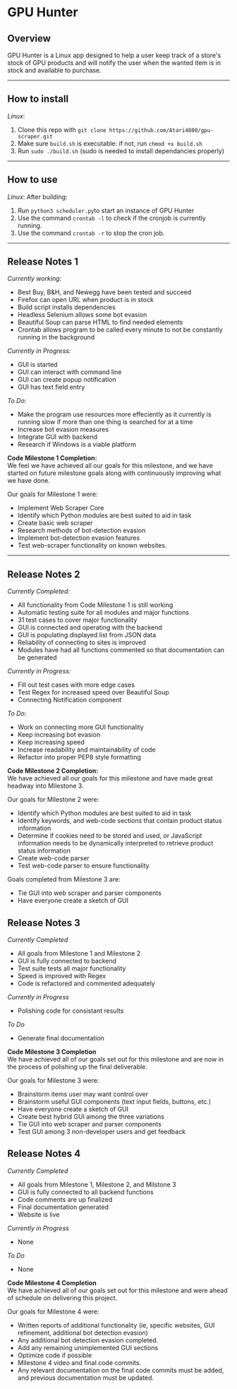 # GPU Hunter
## Overview
GPU Hunter is a Linux app designed to help a user keep track of a store's stock of GPU products and will notify the user when the wanted item is in stock and available to purchase.

-----

## How to install
*Linux*:  
1. Clone this repo with `git clone https://github.com/Atari4800/gpu-scraper.git`  
2. Make sure `build.sh` is executable: if not, run `chmod +x build.sh`   
2. Run `sudo ./build.sh` (sudo is needed to install dependancies properly) 

-----------

## How to use
*Linux*:
After building:
1. Run `python3 scheduler.py`to start an instance of GPU Hunter
2. Use the command `crontab -l` to check if the cronjob is currently running.
4. Use the command `crontab -r` to stop the cron job. 

---------

## Release Notes 1

*Currently working:*
- Best Buy, B&H, and Newegg have been tested and succeed
- Firefox can open URL when product is in stock
- Build script installs dependencies
- Headless Selenium allows some bot evasion
- Beautiful Soup can parse HTML to find needed elements
- Crontab allows program to be called every minute to not be constantly running in the background

*Currently in Progress:*
- GUI is started
- GUI can interact with command line
- GUI can create popup notification
- GUI has text field entry

*To Do:*
- Make the program use resources more effeciently as it currently is running slow if more than one thing is searched for at a time
- Increase bot evasion measures
- Integrate GUI with backend
- Research if Windows is a viable platform

**Code Milestone 1 Completion:**  
We feel we have achieved all our goals for this milestone, and we have started on future milestone goals along with continuously improving what we have done.

Our goals for Milestone 1 were:
- Implement Web Scraper Core
- Identify which Python modules are best suited to aid in task
- Create basic web scraper
- Research methods of bot-detection evasion
- Implement bot-detection evasion features
- Test web-scraper functionality on known websites.

----------------------------------

## Release Notes 2

*Currently Completed:*
- All functionality from Code Milestone 1 is still working
- Automatic testing suite for all modules and major functions
- 31 test cases to cover major functionality
- GUI is connected and operating with the backend
- GUI is populating displayed list from JSON data
- Reliability of connecting to sites is improved
- Modules have had all functions commented so that documentation can be generated

*Currently in Progress:*
- Fill out test cases with more edge cases
- Test Regex for increased speed over Beautiful Soup
- Connecting Notification component

*To Do:*
- Work on connecting more GUI functionality
- Keep increasing bot evasion
- Keep increasing speed
- Increase readability and maintainability of code
- Refactor into proper PEP8 style formatting


**Code Milestone 2 Completion:**  
We have achieved all our goals for this milestone and have made great headway into Milestone 3.

Our goals for Milestone 2 were:  
- Identify which Python modules are best suited to aid in task
- Identify keywords, and web-code sections that contain product status information
- Determine if cookies need to be stored and used, or JavaScript information needs to be dynamically interpreted to retrieve product status information
- Create web-code parser
- Test web-code parser to ensure functionality

Goals completed from Milestone 3 are:
 - Tie GUI into web scraper and parser components
 - Have everyone create a sketch of GUI


## Release Notes 3

*Currently Completed*
- All goals from Milestone 1 and Milestone 2
- GUI is fully connected to backend
- Test suite tests all major functionality
- Speed is improved with Regex
- Code is refactored and commented adequately

*Currently in Progress*
- Polishing code for consistant results

*To Do*
- Generate final documentation

**Code Milestone 3 Completion**  
We have achieved all of our goals set out for this milestone and are now in the process of polishing up the final deliverable.

Our goals for Milestone 3 were:
- Brainstorm items user may want control over
- Brainstorm useful GUI components (text input fields, buttons, etc.)
- Have everyone create a sketch of GUI
- Create best hybrid GUI among the three variations
- Tie GUI into web scraper and parser components
- Test GUI among 3 non-developer users and get feedback

## Release Notes 4

*Currently Completed*  
- All goals from Milestone 1, Milestone 2, and Milstone 3
- GUI is fully connected to all backend functions
- Code comments are up finalized
- Final documentation generated
- Website is live

*Currently in Progress*  
- None

*To Do*  
- None

**Code Milestone 4 Completion**  
We have achieved all of our goals set out for this milestone and were ahead of schedule on delivering this project. 

Our goals for Milestone 4 were:
- Written reports of additional functionality (ie, specific websites, GUI refinement, additional bot detection evasion)
- Any additional bot detection evasion completed.
- Add any remaining unimplemented GUI sections
- Optimize code if possible
- Milestone 4 video and final code commits. 
- Any relevant documentation on the final code commits must be added, and previous documentation must be updated.


